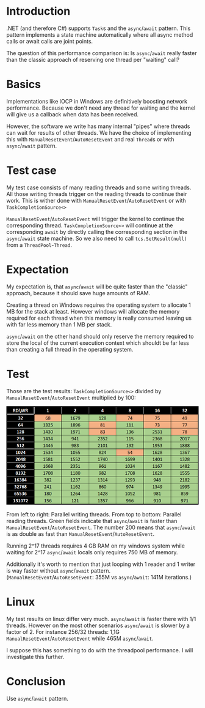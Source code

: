 # Introduction

.NET (and therefore C#) supports `Task`s and the `async`/`await` pattern. This pattern implements a state machine automatically where all async method calls or await calls are joint points.

The question of this performance comparison is: Is `async`/`await` really faster than the classic approach of reserving one thread per "waiting" call?

# Basics

Implementations like IOCP in Windows are definitively boosting network performance. Because we don't need any thread for waiting and the kernel will give us a callback when data has been received.

However, the software we write has many internal "pipes" where threads can wait for results of other threads. We have the choice of implementing this with `ManualResetEvent`/`AutoResetEvent` and real `Thread`s or with `async`/`await` pattern.

# Test case

My test case consists of many reading threads and some writing threads. All those writing threads trigger on the reading threads to continue their work. This is wither done with `ManualResetEvent`/`AutoResetEvent` or with `TaskCompletionSource<>`

`ManualResetEvent`/`AutoResetEvent` will trigger the kernel to continue the corresponding thread. `TaskCompletionSource<>` will continue at the corresponding `await` by directly calling the corresponding section in the `async`/`await` state machine. So we also need to call `tcs.SetResult(null)` from a `ThreadPool`-`Thread`.

# Expectation

My expectation is, that `async`/`await` will be quite faster than the "classic" approach, because it should save huge amounts of RAM.

Creating a thread on Windows requires the operating system to allocate 1 MB for the stack at least. However windows will allocate the memory required for each thread when this memory is really consumed leaving us with far less memory than 1 MB per stack.

`async`/`await` on the other hand should only reserve the memory required to store the local of the current execution context which shouldt be far less than creating a full thread in the operating system.

# Test

Those are the test results: `TaskCompletionSource<>` divided by `ManualResetEvent`/`AutoResetEvent` multiplied by 100:

![Performance comparison Classic/Async*100](./percent.png)

From left to right: Parallel writing threads. From top to bottom: Parallel reading threads. Green fields indicate that `async`/`await` is faster than `ManualResetEvent`/`AutoResetEvent`. The number 200 means that `async`/`await` is as double as fast than `ManualResetEvent`/`AutoResetEvent`.

Running 2^17 threads requires 4 GB RAM on my windows system while waiting for 2^17 `async`/`await` locals only requires 750 MB of memory.

Additionally it's worth to mention that just looping with 1 reader and 1 writer is way faster without `async`/`await` pattern. (`ManualResetEvent`/`AutoResetEvent`: 355M vs `async`/`await`: 141M iterations.)

# Linux

My test results on linux differ very much. `async`/`await` is faster there with 1/1 threads. However on the most other scenarios `async`/`await` is slower by a factor of 2. For instance 256/32 threads: 1,1G `ManualResetEvent`/`AutoResetEvent` while 465M `async`/`await`.

I suppose this has something to do with the threadpool performance. I will investigate this further.

# Conclusion

Use `async`/`await` pattern.